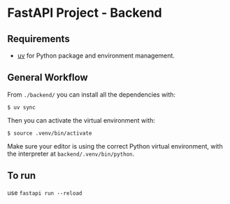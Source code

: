 # FastAPI Project - Backend

## Requirements

* [uv](https://docs.astral.sh/uv/) for Python package and environment management.

## General Workflow

From `./backend/` you can install all the dependencies with:

```console
$ uv sync
```

Then you can activate the virtual environment with:

```console
$ source .venv/bin/activate
```

Make sure your editor is using the correct Python virtual environment, with the interpreter at `backend/.venv/bin/python`.


## To run

use `fastapi run --reload`